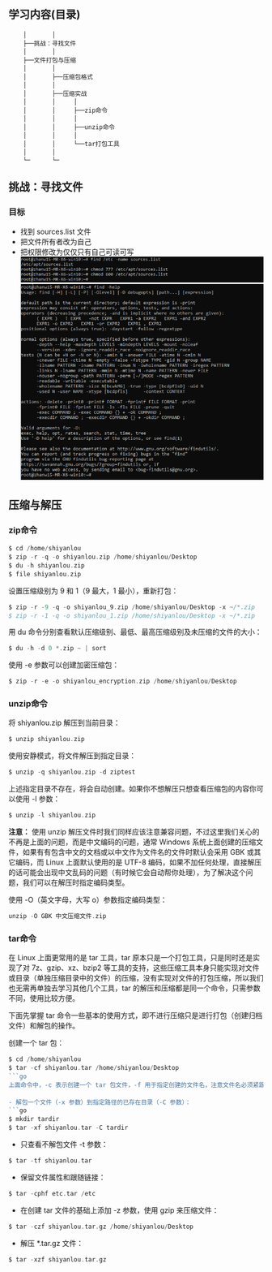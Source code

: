 
## 学习内容(目录)
```
    │       │
    ├──挑战：寻找文件
    │       │
    ├──文件打包与压缩
    │       │
    │       ├──压缩包格式
    │       │
    │       ├──压缩实战
    │       │     │
    │       │     ├──zip命令
    │       │     │
    │       │     ├──unzip命令
    │       │     │
    │       │     └──tar打包工具
    │       │
    └─      └─
```

## 挑战：寻找文件
### 目标
- 找到 sources.list 文件   
- 把文件所有者改为自己    
- 把权限修改为仅仅只有自己可读可写   
![](./Pics/linux_6_1.png)
![](./Pics/linux_6_2.png)

## 压缩与解压
### zip命令
```go
$ cd /home/shiyanlou
$ zip -r -q -o shiyanlou.zip /home/shiyanlou/Desktop
$ du -h shiyanlou.zip
$ file shiyanlou.zip
```
设置压缩级别为 9 和 1（9 最大，1 最小），重新打包：
```go
$ zip -r -9 -q -o shiyanlou_9.zip /home/shiyanlou/Desktop -x ~/*.zip
$ zip -r -1 -q -o shiyanlou_1.zip /home/shiyanlou/Desktop -x ~/*.zip
```
用 du 命令分别查看默认压缩级别、最低、最高压缩级别及未压缩的文件的大小：
```go
$ du -h -d 0 *.zip ~ | sort
```
使用 -e 参数可以创建加密压缩包：
```go
$ zip -r -e -o shiyanlou_encryption.zip /home/shiyanlou/Desktop
```

### unzip命令
将 shiyanlou.zip 解压到当前目录：
```go
$ unzip shiyanlou.zip
```

使用安静模式，将文件解压到指定目录：
```go
$ unzip -q shiyanlou.zip -d ziptest
```

上述指定目录不存在，将会自动创建。如果你不想解压只想查看压缩包的内容你可以使用 -l 参数：
```go
$ unzip -l shiyanlou.zip
```

<strong>注意：</strong> 使用 unzip 解压文件时我们同样应该注意兼容问题，不过这里我们关心的不再是上面的问题，而是中文编码的问题，通常 Windows 系统上面创建的压缩文件，如果有有包含中文的文档或以中文作为文件名的文件时默认会采用 GBK 或其它编码，而 Linux 上面默认使用的是 UTF-8 编码，如果不加任何处理，直接解压的话可能会出现中文乱码的问题（有时候它会自动帮你处理），为了解决这个问题，我们可以在解压时指定编码类型。

使用 -O（英文字母，大写 o）参数指定编码类型：
```go
unzip -O GBK 中文压缩文件.zip
```

### tar命令
在 Linux 上面更常用的是 tar 工具，tar 原本只是一个打包工具，只是同时还是实现了对 7z、gzip、xz、bzip2 等工具的支持，这些压缩工具本身只能实现对文件或目录（单独压缩目录中的文件）的压缩，没有实现对文件的打包压缩，所以我们也无需再单独去学习其他几个工具，tar 的解压和压缩都是同一个命令，只需参数不同，使用比较方便。   

下面先掌握 tar 命令一些基本的使用方式，即不进行压缩只是进行打包（创建归档文件）和解包的操作。   

创建一个 tar 包：
```go
$ cd /home/shiyanlou
$ tar -cf shiyanlou.tar /home/shiyanlou/Desktop
```go
上面命令中，-c 表示创建一个 tar 包文件，-f 用于指定创建的文件名，注意文件名必须紧跟在 -f 参数之后，比如不能写成 tar -fc shiyanlou.tar，可以写成 tar -f shiyanlou.tar -c ~。你还可以加上 -v 参数以可视的的方式输出打包的文件。上面会自动去掉表示绝对路径的 /，你也可以使用 -P 保留绝对路径符。

- 解包一个文件（-x 参数）到指定路径的已存在目录（-C 参数）：
```go
$ mkdir tardir
$ tar -xf shiyanlou.tar -C tardir
```
- 只查看不解包文件 -t 参数：
```go
$ tar -tf shiyanlou.tar
```
- 保留文件属性和跟随链接：
```go
$ tar -cphf etc.tar /etc
```

- 在创建 tar 文件的基础上添加 -z 参数，使用 gzip 来压缩文件：
```go
$ tar -czf shiyanlou.tar.gz /home/shiyanlou/Desktop
```
- 解压 *.tar.gz 文件：
```go
$ tar -xzf shiyanlou.tar.gz
```
